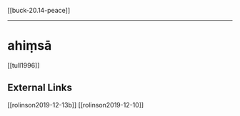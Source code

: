[[buck-20.14-peace]]

---

# ahiṃsā

[[tull1996]]

## External Links
[[rolinson2019-12-13b]]
[[rolinson2019-12-10]]